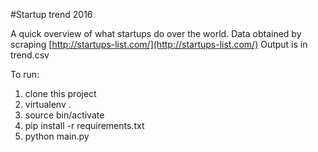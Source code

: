 #Startup trend 2016

A quick overview of what startups do over the world. Data obtained by scraping [http://startups-list.com/](http://startups-list.com/)
Output is in trend.csv

To run:
1. clone this project
2. virtualenv .
3. source bin/activate
4. pip install -r requirements.txt
5. python main.py
